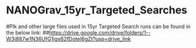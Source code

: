 # NANOGrav_15yr_Targeted_Searches
#Plk and other large files used in 15yr Targeted Search runs can be found in the below link: 
##https://drive.google.com/drive/folders/1--W3j887w1N36UfG1jgx62fDoteI6gZt?usp=drive_link
